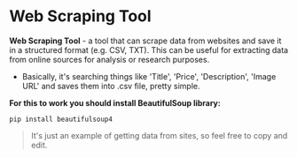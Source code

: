 # Web Scraping Tool

**Web Scraping Tool** - a tool that can scrape data from websites and save it in a structured format (e.g. CSV, TXT). This can be useful for extracting data from online sources for analysis or research purposes.

- Basically, it's searching things like 'Title', 'Price', 'Description', 'Image URL' and saves them into .csv file, pretty simple.

**For this to work you should install BeautifulSoup library:**
```
pip install beautifulsoup4
```
> It's just an example of getting data from sites, so feel free to copy and edit.
